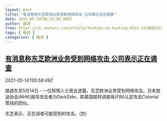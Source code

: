 ```yaml
---
layout: post
title: "有消息称东芝欧洲业务受到网络攻击 公司表示正在调查"
date: 2021-05-14T06:31:03.000Z
author: 路透
from: https://cn.reuters.com/article/toshiba-eu-hacking-0514-idCNKBS2CV0GQ
tags: [ 路透 ]
categories: [ 路透 ]
---
```

<!--1620973863000-->
[有消息称东芝欧洲业务受到网络攻击 公司表示正在调查](https://cn.reuters.com/article/toshiba-eu-hacking-0514-idCNKBS2CV0GQ)
------

<div>
<div><i>2021-05-14T05:58:49Z</i></div><p>路透东京5月14日 - 一位知情人士周五透露，东芝欧洲业务受到网络攻击。日本放送协会(NHK)报导攻击者为DarkSide，即美国联邦调查局(FBI)认定攻击Colonial管线的团伙。</p><p>东芝表示，正在调查可能受到的攻击。(完)</p>
</div>
